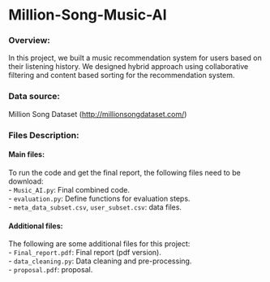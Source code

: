# Million-Song-Music-AI

### Overview:
In this project, we built a music recommendation system for users based on their listening history. We designed hybrid approach using collaborative filtering and content based sorting for the recommendation system.

### Data source:
Million Song Dataset (http://millionsongdataset.com/) 

### Files Description:
#### Main files:
To run the code and get the final report, the following files need to be download:   
	- `Music_AI.py`: Final combined code.   
	- `evaluation.py`: Define functions for evaluation steps.   
	- `meta_data_subset.csv`, `user_subset.csv`: data files.   

#### Additional files:
The following are some additional files for this project:   
	- `Final_report.pdf`: Final report (pdf version).   
	- `data_cleaning.py`: Data cleaning and pre-processing.   
	- `proposal.pdf`: proposal.   
